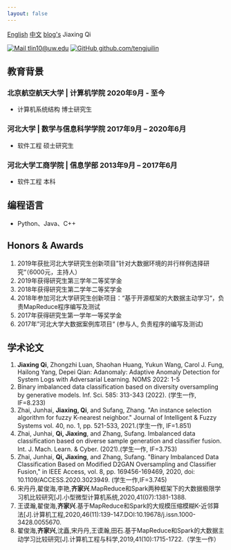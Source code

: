```yaml
---
layout: false
---
```

<meta http-equiv="Content-Type" content="text/html;charset=utf-8"/>
<span> <a href="/cv/en" target="_self">English</a> </span> <span> <a href="/cv/" target="_self">中文</a> </span> <span> <a href="/" target="_self">blog's</a> </span>
<span class="name">Jiaxing Qi</span>

<span class="info">

[![Mail](https://simpleicons.org/icons/minutemailer.svg) tlin10@uw.edu](mailto:tlin10@uw.edu)
[![GitHub](https://simpleicons.org/icons/github.svg) github.com/tengjuilin](https://github.com/tengjuilin)

</span>

## 教育背景

### 北京航空航天大学 |  计算机学院  <time> 2020年9月 - 至今 </time>

- 计算机系统结构 博士研究生

### 河北大学 | 数学与信息科学学院 <time> 2017年9月 – 2020年6月 </time>

- 软件工程 硕士研究生

### 河北大学工商学院 | 信息学部 <time> 2013年9月 – 2017年6月  </time>
- 软件工程 本科

## 编程语言
- Python、Java、C++
## Honors & Awards
<!-- May 2021, Jul 2022 -->
<!-- ### Dan Evans Term Scholarships | <location> Department of Chemical Engineering, University of Washington </location> <time> 2021 & 2022 </time> -->
<!-- ## Publications -->
1. 2019年获批河北大学研究生创新项目”针对大数据环境的并行样例选择研究“（6000元，主持人）
1. 2019年获得研究生第三学年二等奖学金
1. 2018年获得研究生第二学年二等奖学金
1. 2018年参加河北大学研究生创新项目：“基于开源框架的大数据主动学习“，负责MapReduce程序编写及测试
1. 2017年获得研究生第一学年一等奖学金
1. 2017年”河北大学大数据案例库项目“ (参与人, 负责程序的编写及测试) 

## 学术论文
1. **Jiaxing Qi**, Zhongzhi Luan, Shaohan Huang, Yukun Wang, Carol J. Fung, Hailong Yang, Depei Qian: Adanomaly: Adaptive Anomaly Detection for System Logs with Adversarial Learning. NOMS 2022: 1-5
1. Binary imbalanced data classification based on diversity oversampling by generative models. Inf. Sci. 585: 313-343 (2022). (学生一作, IF=8.233)
1. Zhai, Junhai, **Jiaxing, Qi**, and Sufang, Zhang. "An instance selection algorithm for fuzzy K-nearest neighbor." Journal of Intelligent & Fuzzy Systems vol. 40, no. 1, pp. 521-533, 2021.(学生一作, IF=1.851)
1. Zhai, Junhai, **Qi, Jiaxing**, and Zhang, Sufang. Imbalanced data classification based on diverse sample generation and classifier fusion. Int. J. Mach. Learn. & Cyber. (2021).(学生一作, IF=3.753)
1. Zhai, Junhai, **Qi, Jiaxing**, and Zhang, Sufang. "Binary Imbalanced Data Classification Based on Modified D2GAN Oversampling and Classifier Fusion," in IEEE Access, vol. 8, pp. 169456-169469, 2020, doi: 10.1109/ACCESS.2020.3023949. (学生一作,IF=3.745)
1. 宋丹丹,翟俊海,李艳,**齐家兴**.MapReduce和Spark两种框架下的大数据极限学习机比较研究[J].小型微型计算机系统,2020,41(07):1381-1388.
1. 王谟瀚,翟俊海,**齐家兴**.基于MapReduce和Spark的大规模压缩模糊K-近邻算法[J].计算机工程,2020,46(11):139-147.DOI:10.19678/j.issn.1000-3428.0055670.
1. 翟俊海,**齐家兴**,沈矗,宋丹丹,王谟瀚,田石.基于MapReduce和Spark的大数据主动学习比较研究[J].计算机工程与科学,2019,41(10):1715-1722.（学生一作）


<!-- ### Oral Presentations-->

<!-- Add at top in reverse chronological order. -->

<!-- ### Poster Presentations -->

<!-- Add at top in reverse chronological order. -->

<!-- ## Teaching Experience

### Calculus Teaching Assistant <time> Sep 2018 – May 2019 </time>

<location> Kinglee High School </location>

- Gave AP Calculus AB lectures 4 hours weekly to 5 students in alignment with CollegeBoard curriculum
- Clarified complex concepts and common confusions about calculus with classroom activities
- Worked with supervisor to design and grade concept checks, homework, and quizzes with tight deadlines

## Service -->

<link rel="stylesheet" type="text/css" href="resume.css">
<script src="resume.js"></script>

<!-- Detail checks: 1. No period for each bullet; 2. Past tense for previous work; 3. Present tense for current work; 4. Spell check passed; 5. Grammarly check passed; 6. Sync with Linkedin; 7. Check paper format -->